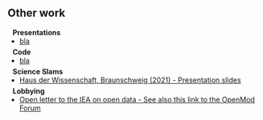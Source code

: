 ## Other work

<h4 style="margin:0 10px 0;">Presentations</h4>

<ul style="margin:0 0 5px;">
  <li><a href="http://cvpr2023.thecvf.com/"><autocolor>bla</autocolor></a></li>
</ul>

<h4 style="margin:0 10px 0;">Code</h4>

<ul style="margin:0 0 5px;">
  <li><a href="http://cvpr2023.thecvf.com/"><autocolor>bla</autocolor></a></li>
</ul>

<h4 style="margin:0 10px 0;">Science Slams</h4>

<ul style="margin:0 0 5px;">
  <li><a href="https://www.youtube.com/live/aqBtbqUeIA0?feature=share&t=3157"><autocolor>Haus der Wissenschaft, Braunschweig (2021)</autocolor> - <a href="assets/files/slam_bs_2021.pdf"><autocolor>Presentation slides</autocolor></a></li>
</ul>

<h4 style="margin:0 10px 0;">Lobbying</h4>

<ul style="margin:0 0 5px;">
  <li><a href="assets/files/iea_letter.pdf"><autocolor>Open letter to the IEA on open data</autocolor> - <a href="https://forum.openmod.org/t/open-letter-to-iea-and-member-countries-requesting-open-data/2949"><autocolor>See also this link to the OpenMod Forum</autocolor></a></li>
</ul>


